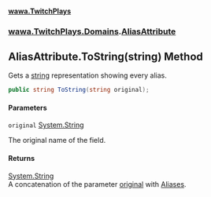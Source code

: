 #### [wawa.TwitchPlays](index.md 'index')
### [wawa.TwitchPlays.Domains](wawa.TwitchPlays.Domains.md 'wawa.TwitchPlays.Domains').[AliasAttribute](AliasAttribute.md 'wawa.TwitchPlays.Domains.AliasAttribute')

## AliasAttribute.ToString(string) Method

Gets a [string](https://docs.microsoft.com/en-us/dotnet/csharp/language-reference/keywords/string 'https://docs.microsoft.com/en-us/dotnet/csharp/language-reference/keywords/string') representation showing every alias.

```csharp
public string ToString(string original);
```
#### Parameters

<a name='wawa.TwitchPlays.Domains.AliasAttribute.ToString(string).original'></a>

`original` [System.String](https://docs.microsoft.com/en-us/dotnet/api/System.String 'System.String')

The original name of the field.

#### Returns
[System.String](https://docs.microsoft.com/en-us/dotnet/api/System.String 'System.String')  
A concatenation of the parameter [original](AliasAttribute.ToString(string).md#wawa.TwitchPlays.Domains.AliasAttribute.ToString(string).original 'wawa.TwitchPlays.Domains.AliasAttribute.ToString(string).original') with [Aliases](AliasAttribute.Aliases.md 'wawa.TwitchPlays.Domains.AliasAttribute.Aliases').